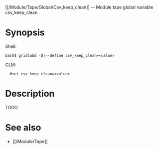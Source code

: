 [[/Module/Tape/Global/Csv_keep_clean]] -- Module tape global variable csv_keep_clean

# Synopsis
Shell:
~~~
bash$ gridlabd -D|--define csv_keep_clean=<value>
~~~
GLM:
~~~
  #set csv_keep_clean=<value>
~~~

# Description

TODO

# See also
* [[/Module/Tape]]
